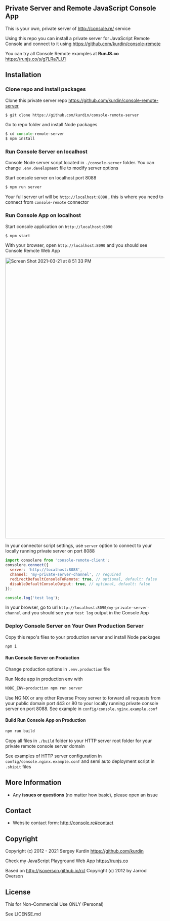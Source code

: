 ## Private Server and Remote JavaScript Console App

This is your own, private server of http://console.re/ service

Using this repo you can install a private server for JavaScript Remote Console and connect to it using https://github.com/kurdin/console-remote

You can try all Console Remote examples at **RunJS.co** <a href="https://runjs.co/s/g7LRa7LU1">https://runjs.co/s/g7LRa7LU1</a>

## Installation

### Clone repo and install packages

Clone this private server repo https://github.com/kurdin/console-remote-server

```sh
$ git clone https://github.com/kurdin/console-remote-server
```

Go to repo folder and install Node packages

```js
$ cd console-remote-server
$ npm install
```

### Run Console Server on localhost

Console Node server script located in `./console-server` folder. You can change `.env.development` file to modify server options

Start console server on localhost port 8088

```sh
$ npm run server
```

Your full server url will be `http://localhost:8088` , this is where you need to connect from `console-remote` connector

### Run Console App on localhost

Start console application on `http://localhost:8090`

```sh
$ npm start
```

With your browser, open `http://localhost:8090` and you should see Console Remote Web App

<img width="886" alt="Screen Shot 2021-03-21 at 8 51 33 PM" src="https://user-images.githubusercontent.com/6027060/111929517-ee1f1100-8a8c-11eb-831d-217b3889b7af.png">


In your connector script settings, use `server` option to connect to your locally running private server on port 8088

```js
import consolere from 'console-remote-client';
consolere.connect({
  server: 'http://localhost:8088',
  channel: 'my-private-server-channel', // required
  redirectDefaultConsoleToRemote: true, // optional, default: false
  disableDefaultConsoleOutput: true, // optional, default: false
});

console.log('test log');
```

In your browser, go to url `http://localhost:8090/my-private-server-channel` and you should see your `test log` output in the Console App

### Deploy Console Server on Your Own Production Server

Copy this repo's files to your production server and install Node packages

```js
npm i
```

#### Run Console Server on Production

Change production options in `.env.production` file

Run Node app in production env with

```js
NODE_ENV=production npm run server
```

Use NGINX or any other Reverse Proxy server to forward all requests from your public domain port 443 or 80 to your locally running private console server on port 8088. See example in `config/console.nginx.example.conf`

#### Build Run Console App on Production

```js
npm run build
```

Copy all files in `./build` folder to your HTTP server root folder for your private remote console server domain

See examples of HTTP server configuration in `config/console.nginx.example.conf` and semi auto deployment script in `.shipit` files

## More Information

- Any **issues or questions** (no matter how basic), please open an issue

## Contact

- Website contact form: http://console.re#contact

## Copyright

Copyright (c) 2012 - 2021 Sergey Kurdin https://github.com/kurdin

Check my JavaScript Playground Web App https://runjs.co

Based on http://jsoverson.github.io/rcl
Copyright (c) 2012 by Jarrod Overson

## License

This for Non-Commercial Use ONLY (Personal)

See LICENSE.md
